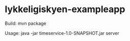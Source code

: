 # lykkeligiskyen-exampleapp

Build: mvn package

Usage: java -jar timeservice-1.0-SNAPSHOT.jar server
